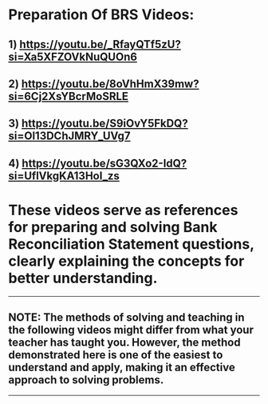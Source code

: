 #  Preparation Of BRS Videos:

## 1) https://youtu.be/_RfayQTf5zU?si=Xa5XFZOVkNuQUOn6
## 2) https://youtu.be/8oVhHmX39mw?si=6Cj2XsYBcrMoSRLE
## 3) https://youtu.be/S9iOvY5FkDQ?si=Ol13DChJMRY_UVg7
## 4) https://youtu.be/sG3QXo2-IdQ?si=UflVkgKA13HoI_zs
        
 # These videos serve as references for preparing and solving Bank Reconciliation Statement questions, clearly explaining the concepts for better understanding.
 ---
 ## **NOTE**: The methods of solving and teaching in the following videos might differ from what your teacher has taught you. However, the method demonstrated here is one of the easiest to understand and apply, making it an effective approach to solving problems.
--- 
